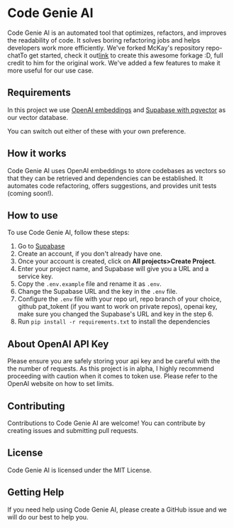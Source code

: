 # Code Genie AI

Code Genie AI is an automated tool that optimizes, refactors, and improves the readability of code. It solves boring refactoring jobs and helps developers work more efficiently.
We've forked McKay's repository repo-chatTo get started, check it out[link](https://github.com/mckaywrigley/repo-chat) to create this awesome forkage :D, full credit to him for the original work. We've added a few features to make it more useful for our use case.

## Requirements

In this project we use [OpenAI embeddings](https://platform.openai.com/docs/guides/embeddings) and [Supabase with pgvector](https://supabase.com/docs/guides/database/extensions/pgvector) as our vector database.

You can switch out either of these with your own preference.

## How it works

Code Genie AI uses OpenAI embeddings to store codebases as vectors so that they can be retrieved and dependencies can be established. It automates code refactoring, offers suggestions, and provides unit tests (coming soon!).

## How to use

To use Code Genie AI, follow these steps:

1. Go to [Supabase](https://supabase.com/)
2. Create an account, if you don't already have one.
3. Once your account is created, click on **All projects>Create Project**.
4. Enter your project name, and Supabase will give you a URL and a service key.
5. Copy the `.env.example` file and rename it as `.env`.
6. Change the Supabase URL and the key in the `.env` file.
7. Configure the `.env` file with your repo url, repo branch of your choice, github pat_tokent (if you want to work on private repos), openai key, make sure you changed the Supabase's URL and key in the step 6.
8. Run `pip install -r requirements.txt` to install the dependencies

## About OpenAI API Key
Please ensure you are safely storing your api key and be careful with the the number of requests. As this project is in alpha, I highly recommend proceeding with caution when it comes to token use. Please refer to the OpenAI website on how to set limits.

## Contributing

Contributions to Code Genie AI are welcome! You can contribute by creating issues and submitting pull requests.

## License

Code Genie AI is licensed under the MIT License.

## Getting Help

If you need help using Code Genie AI, please create a GitHub issue and we will do our best to help you.

